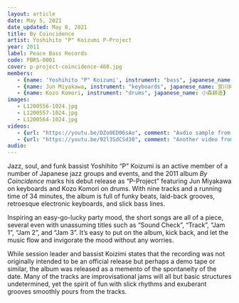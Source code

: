 ```yaml
---
layout: article
date: May 5, 2021
date_updated: May 8, 2021
title: By Coincidence
artist: Yoshihito "P" Koizumi P-Project
year: 2011
label: Peace Bass Records
code: PBRS-0001
cover: p-project-coincidence-460.jpg
members:
   - {name: 'Yoshihito "P" Koizumi', instrument: "bass", japanese_name: 小泉P克人, url: "https://www.yoshihitopkoizumi.com/"}
   - {name: Jun Miyakawa, instrument: "keyboards", japanese_name: 宮川純}
   - {name: Kozo Komori, instrument: "drums", japanese_name: 小森耕造}
images:
   - L1200556-1024.jpg
   - L1200557-1024.jpg
   - L1200564-1024.jpg
videos: 
   - {url: "https://youtu.be/DZo0ED06sAo", comment: "Audio sample from “JB’s Poem”, the first track on the album"}
   - {url: "https://youtu.be/92l3SdCSd30", comment: "Another video from Yoshihito “P” Koizumi"}
audio:
---
```

Jazz, soul, and funk bassist Yoshihito “P” Koizumi is an active member of a number of Japanese jazz groups and events, and the 2011 album *By Coincidence* marks his debut release as “P-Project” featuring Jun Miyakawa on keyboards and Kozo Komori on drums. With nine tracks and a running time of 34 minutes, the album is full of funky beats, laid-back grooves, retroesque electronic keyboards, and slick bass lines.

Inspiring an easy-go-lucky party mood, the short songs are all of a piece, several even with unassuming titles such as “Sound Check”, “Track”, “Jam 1”, “Jam 2”, and “Jam 3”. It’s easy to put on the album, kick back, and let the music flow and invigorate the mood without any worries.

While session leader and bassist Koizimi states that the recording was not originally intended to be an official release but perhaps a demo tape or similar, the album was released as a memento of the spontaneity of the date. Many of the tracks are improvisational jams will all but basic structures undetermined, yet the spirit of fun with slick rhythms and exuberant grooves smoothly pours from the tracks.

